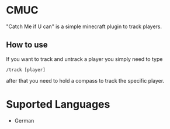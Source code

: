 # CMUC

"Catch Me if U can" is a simple minecraft plugin to track players.

## How to use

If you want to track and untrack a player you simply need to type
```
/track [player]
```
after that you need to hold a compass to track the specific player.

# Suported Languages

- German

